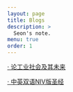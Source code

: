 ```yaml
---
layout: page
title: Blogs
description: >
  Seon's note.
menu: true
order: 1
---
```


[· 论工业社会及其未来](/seon/2022-01-06-Industrial-Society-and-Its-Future/)

[· 中英双语NIV版圣经](/SUMMARY/)